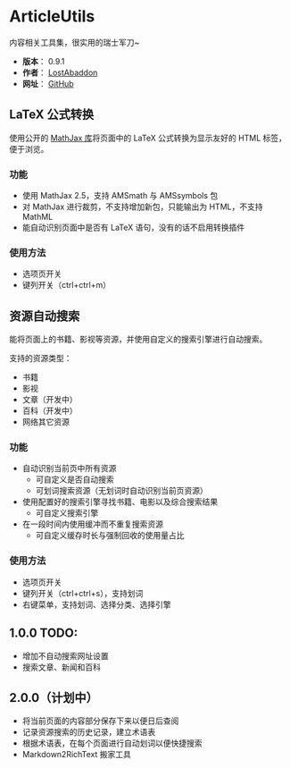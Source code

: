 # ArticleUtils

内容相关工具集，很实用的瑞士军刀~

- **版本**： 0.9.1
- **作者**： [LostAbaddon](mailto:lostabaddon@gmail.com)
- **网址**： [GitHub](https://github.com/LostAbaddon/ArticleUtils)

## LaTeX 公式转换

使用公开的 [MathJax 库](https://www.mathjax.org/mathjax-v2-5-now-available/)将页面中的 LaTeX 公式转换为显示友好的 HTML 标签，便于浏览。

### 功能

-	使用 MathJax 2.5，支持 AMSmath 与 AMSsymbols 包
-	对 MathJax 进行裁剪，不支持增加新包，只能输出为 HTML，不支持 MathML
-	能自动识别页面中是否有 LaTeX 语句，没有的话不启用转换插件

### 使用方法

-	选项页开关
-	键列开关（ctrl+ctrl+m）

## 资源自动搜索

能将页面上的书籍、影视等资源，并使用自定义的搜索引擎进行自动搜索。

支持的资源类型：

-	书籍
-	影视
-	文章（开发中）
-	百科（开发中）
-	网络其它资源

### 功能

-	自动识别当前页中所有资源
	+	可自定义是否自动搜索
	+	可划词搜索资源（无划词时自动识别当前页资源）
-	使用配置好的搜索引擎寻找书籍、电影以及综合搜索结果
	+	可自定义搜索引擎
-	在一段时间内使用缓冲而不重复搜索资源
	+	可自定义缓存时长与强制回收的使用量占比

### 使用方法

-	选项页开关
-	键列开关（ctrl+ctrl+s），支持划词
-	右键菜单，支持划词、选择分类、选择引擎

## 1.0.0 TODO:

-	增加不自动搜索网址设置
-	搜索文章、新闻和百科

## 2.0.0（计划中）

-	将当前页面的内容部分保存下来以便日后查阅
-	记录资源搜索的历史记录，建立术语表
-	根据术语表，在每个页面进行自动划词以便快捷搜索
-	Markdown2RichText 搬家工具
